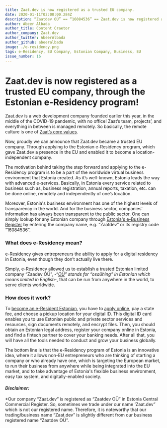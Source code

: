 ```yaml
---
title: Zaat.dev is now registered as a trusted EU company.
date: 2020-01-11T02:00:00.284Z
description: “Zaatdev OÜ” == “16084536” == Zaat.dev is now registered as a trusted EU company.
author: Abeer Albada
author_title: Content Craetor
author_company: Zaat.dev
author_twitter: AbeerAlbada
author_github: abeeralbada
image: ./e-residency.png
tags: e-Residency, EU Company, Estonian Company, Business, EU
issue_number: 16
---
```


# Zaat.dev is now registered as a trusted EU company, through the Estonian e-Residency program!
Zaat.dev is a web development company founded earlier this year, in the middle of the COVID-19 pandemic, with no office! Zaat’s team, projects’, and everything in between is managed remotely. So basically, the remote culture is one of [Zaat’s core values](https://zaat.dev/about/).

Now, proudly we can announce that Zaat.dev became a trusted EU company. Through applying to the Estonian e-Residency program, which gave Zaat.dev a presence in the EU and enabled it to become a location-independent company.

The motivation behind taking the step forward and applying to the e-Residency program is to be a part of the worldwide virtual business environment that Estonia created. As it’s well-known, Estonia leads the way with advanced e-services. Basically, in Estonia every service related to business such as, business registration, annual reports, taxation, etc. can be done online, remotely and independently of one’s location.

Moreover, Estonia's business environment has one of the highest levels of transparency in the world. And for the business sector, companies’ information has always been transparent to the public sector. One can simply lookup for any Estonian company through [Estonia's e-Business Register](https://ariregister.rik.ee/index?lang=eng) by entering the company name, e.g. “Zaatdev” or its registry code “16084536”.

### What does e-Residency mean?
e-Residency gives entrepreneurs the ability to apply for a digital residency in Estonia, even though they don’t actually live there.

Simply, e-Residency allowed us to establish a trusted Estonian limited company “Zaadev OÜ”, *-“[OÜ](https://learn.e-resident.gov.ee/hc/en-us/articles/360000633557-Private-limited-company)” stands for “osaühing” in Estonian which means limited in English-*, that can be run from anywhere in the world, to serve clients worldwide.

### How does it work?
To [become an e-Resident Estonian](https://e-resident.gov.ee/start-a-company/), you have to [apply online](https://apply.gov.ee), pay a state fee, and choose a pickup location for your digital ID. This digital ID card enables you to use Estonian public and private sector services and resources, sign documents remotely, and encrypt files. Then, you should obtain an Estonian legal address, register your company online in Estonia, and find a fintech partner to cover your banking needs. After all that, you will have all the tools needed to conduct and grow your business globally.

The bottom line is that the e-Residency program of Estonia is an innovative idea, where it allows non-EU entrepreneurs who are thinking of starting a company or who already have one, which is targeting the European market, to run their business from anywhere while being integrated into the EU market, and to take advantage of Estonia's flexible business environment, easy tax system, and digitally-enabled society.

#### *Disclaimer:*

*Our company “Zaat.dev” is registered as “Zaatdev OÜ” in Estonia Central Commercial Register. So, sometimes we trade under our name ‘Zaat.dev” which is not our registered name. Therefore, it is noteworthy that our trading/business name “Zaat.dev” is slightly different from our business registered name “Zaatdev OÜ”.
